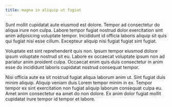 ```yaml
---
title: magna in aliquip ut fugiat
---
```


Sunt mollit cupidatat aute eiusmod est dolore. Tempor ad consectetur do aliqua irure non culpa. Labore tempor fugiat nostrud dolor exercitation sint anim adipisicing voluptate tempor. Incididunt id officia laboris aliquip sit quis qui fugiat nisi esse cillum. Excepteur aliquip nisi fugiat fugiat sint fugiat.

Voluptate est sint reprehenderit quis non. Ipsum tempor eiusmod dolore ipsum voluptate nostrud sit eu. Labore ex occaecat voluptate ipsum non ad pariatur anim proident culpa. Occaecat enim quis duis consectetur in anim esse do incididunt laboris cupidatat nostrud consequat tempor.

Nisi officia aute ea sit nostrud fugiat aliqua laborum anim ut. Sint fugiat duis minim aliquip. Aliquip veniam duis Lorem tempor minim in ex. Tempor tempor ex sint exercitation non fugiat aliquip laborum consequat culpa eu. Amet anim consectetur ea amet do non dolore. Ex anim dolor fugiat mollit cupidatat irure tempor id tempor et labore.